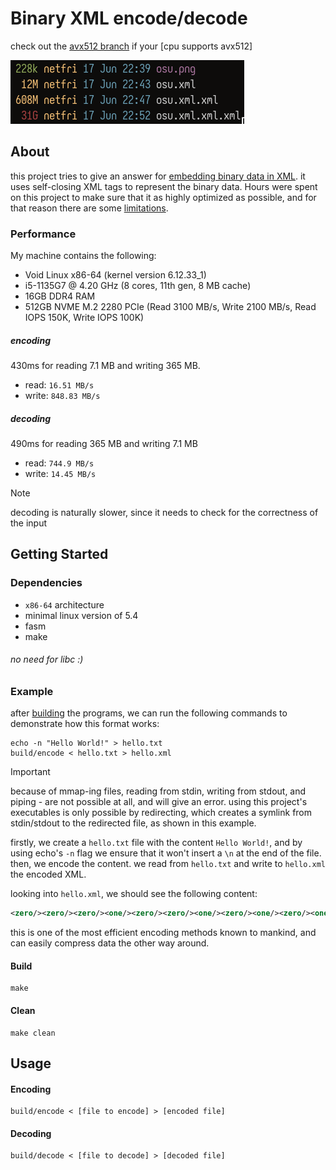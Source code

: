 # Binary XML encode/decode

check out the [avx512 branch](https://github.com/netfri25/binary-xml/tree/avx512) if your [cpu supports avx512]

<img src='assets/showcase.png'>

## About
this project tries to give an answer for [embedding binary data in XML](https://stackoverflow.com/questions/19893/how-do-you-embed-binary-data-in-xml).
it uses self-closing XML tags to represent the binary data.
Hours were spent on this project to make sure that it as highly optimized as possible, and for that reason there are some [limitations](#dependencies).

### Performance
My machine contains the following:
 - Void Linux x86-64 (kernel version 6.12.33_1)
 - i5-1135G7 @ 4.20 GHz (8 cores, 11th gen, 8 MB cache)
 - 16GB DDR4 RAM
 - 512GB NVME M.2 2280 PCIe (Read 3100 MB/s, Write 2100 MB/s, Read IOPS 150K, Write IOPS 100K)

##### encoding
430ms for reading 7.1 MB and writing 365 MB.
 - read:  `16.51 MB/s`
 - write: `848.83 MB/s`

##### decoding
490ms for reading 365 MB and writing 7.1 MB
 - read:  `744.9 MB/s`
 - write: `14.45 MB/s`

> [!NOTE]
> decoding is naturally slower, since it needs to check for the correctness of the input

## Getting Started

### Dependencies
 - `x86-64` architecture
 - minimal linux version of 5.4
 - fasm
 - make

###### no need for libc :)

### Example
after [building](#build) the programs, we can run the following commands to demonstrate how this format works:
```shell
echo -n "Hello World!" > hello.txt
build/encode < hello.txt > hello.xml
```

> [!IMPORTANT]
> because of mmap-ing files, reading from stdin, writing from stdout, and piping - are not possible at all, and will give an error. using this project's executables is only possible by redirecting, which creates a symlink from stdin/stdout to the redirected file, as shown in this example.

firstly, we create a `hello.txt` file with the content `Hello World!`, and by using echo's `-n` flag we ensure that it won't insert a `\n` at the end of the file.
then, we encode the content. we read from `hello.txt` and write to `hello.xml` the encoded XML.

looking into `hello.xml`, we should see the following content:
```xml
<zero/><zero/><zero/><one/><zero/><zero/><one/><zero/><one/><zero/><one/><zero/><zero/><one/><one/><zero/><zero/><zero/><one/><one/><zero/><one/><one/><zero/><zero/><zero/><one/><one/><zero/><one/><one/><zero/><one/><one/><one/><one/><zero/><one/><one/><zero/><zero/><zero/><zero/><zero/><zero/><one/><zero/><zero/><one/><one/><one/><zero/><one/><zero/><one/><zero/><one/><one/><one/><one/><zero/><one/><one/><zero/><zero/><one/><zero/><zero/><one/><one/><one/><zero/><zero/><zero/><one/><one/><zero/><one/><one/><zero/><zero/><zero/><one/><zero/><zero/><one/><one/><zero/><one/><zero/><zero/><zero/><zero/><one/><zero/><zero/>
```

this is one of the most efficient encoding methods known to mankind, and can easily compress data the other way around.

#### Build
```shell
make
```

#### Clean
```shell
make clean
```

## Usage

#### Encoding
```shell
build/encode < [file to encode] > [encoded file]
```

#### Decoding
```shell
build/decode < [file to decode] > [decoded file]
```
